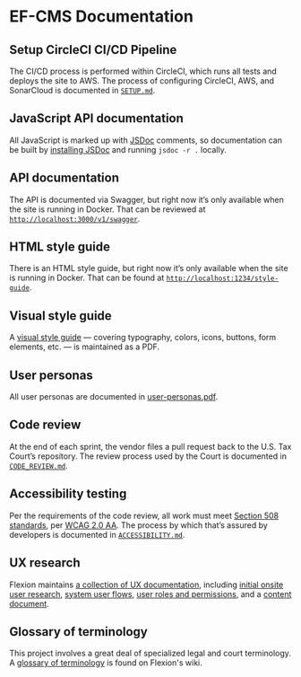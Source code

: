 # EF-CMS Documentation

## Setup CircleCI CI/CD Pipeline

The CI/CD process is performed within CircleCI, which runs all tests and deploys the site to AWS. The process of configuring CircleCI, AWS, and SonarCloud is documented in [`SETUP.md`](SETUP.md).

## JavaScript API documentation

All JavaScript is marked up with [JSDoc](https://github.com/jsdoc3/jsdoc) comments, so documentation can be built by [installing JSDoc](https://github.com/jsdoc/jsdoc) and running `jsdoc -r .` locally.

## API documentation

The API is documented via Swagger, but right now it’s only available when the site is running in Docker. That can be reviewed at [`http://localhost:3000/v1/swagger`](http://localhost:3000/v1/swagger).

## HTML style guide

There is an HTML style guide, but right now it’s only available when the site is running in Docker. That can be found at [`http://localhost:1234/style-guide`](http://localhost:1234/style-guide).

## Visual style guide

A [visual style guide](docs/style-guide.pdf) — covering typography, colors, icons, buttons, form elements, etc. — is maintained as a PDF.

## User personas

All user personas are documented in [user-personas.pdf](docs/user-personas.pdf).

## Code review

At the end of each sprint, the vendor files a pull request back to the U.S. Tax Court’s repository. The review process used by the Court is documented in [`CODE_REVIEW.md`](docs/CODE_REVIEW.md).

## Accessibility testing

Per the requirements of the code review, all work must meet [Section 508 standards](https://www.section508.gov/), per [WCAG 2.0 AA](https://www.w3.org/TR/WCAG20/). The process by which that’s assured by developers is documented in [`ACCESSIBILITY.md`](ACCESSIBILITY.md).

## UX research

Flexion maintains [a collection of UX documentation](https://github.com/flexion/ef-cms/wiki/UX-Documentation), including [initial onsite user research](https://drive.google.com/open?id=1iapbWu6FFk6jWUdZyO_E4MUrwBpk0S9VCfhs_04yWJ0), [system user flows](https://www.lucidchart.com/invitations/accept/3548e4bf-2677-43ba-9707-c8ee797381eb), [user roles and permissions](https://docs.google.com/spreadsheets/d/1Hh7xMlnW87ospse50CWlwnGBrifrINeCyR2a8E--9wg/edit?usp=sharing), and a [content document](https://docs.google.com/spreadsheets/d/1lDbnSUwi85e-nQ7o1sNLpj2vzRFiTSeav5u3B3z_SZ4/edit?usp=sharing).

## Glossary of terminology

This project involves a great deal of specialized legal and court terminology. A [glossary of terminology](https://github.com/flexion/ef-cms/wiki/Glossary) is found on Flexion's wiki.
